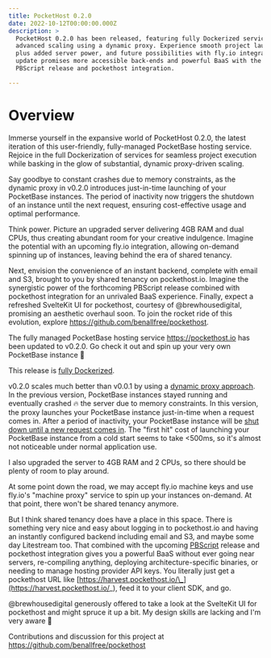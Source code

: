 ```yaml
---
title: PocketHost 0.2.0
date: 2022-10-12T00:00:00.000Z
description: >
  PocketHost 0.2.0 has been released, featuring fully Dockerized services and
  advanced scaling using a dynamic proxy. Experience smooth project launches
  plus added server power, and future possibilities with fly.io integration. The
  update promises more accessible back-ends and powerful BaaS with the coming
  PBScript release and pockethost integration.

---
```


# Overview

Immerse yourself in the expansive world of PocketHost 0.2.0, the latest iteration of this user-friendly, fully-managed PocketBase hosting service. Rejoice in the full Dockerization of services for seamless project execution while basking in the glow of substantial, dynamic proxy-driven scaling. 

Say goodbye to constant crashes due to memory constraints, as the dynamic proxy in v0.2.0 introduces just-in-time launching of your PocketBase instances. The period of inactivity now triggers the shutdown of an instance until the next request, ensuring cost-effective usage and optimal performance. 

Think power. Picture an upgraded server delivering 4GB RAM and dual CPUs, thus creating abundant room for your creative indulgence. Imagine the potential with an upcoming fly.io integration, allowing on-demand spinning up of instances, leaving behind the era of shared tenancy. 

Next, envision the convenience of an instant backend, complete with email and S3, brought to you by shared tenancy on pockethost.io. Imagine the synergistic power of the forthcoming PBScript release combined with pockethost integration for an unrivaled BaaS experience. Finally, expect a refreshed SvelteKit UI for pockethost, courtesy of @brewhousedigital, promising an aesthetic overhaul soon. To join the rocket ride of this evolution, explore https://github.com/benallfree/pockethost.


The fully managed PocketBase hosting service https://pockethost.io has been updated to v0.2.0. Go check it out and spin up your very own PocketBase instance 🚀

This release is [fully Dockerized](https://github.com/benallfree/pockethost/blob/master/docker/docker-compose.yaml).

v0.2.0 scales much better than v0.0.1 by using a [dynamic proxy approach](https://github.com/benallfree/pockethost/blob/master/packages/daemon/src/ProxyServer.ts#L40). In the previous version, PocketBase instances stayed running and eventually crashed 🔥 the server due to memory constraints. In this version, the proxy launches your PocketBase instance just-in-time when a request comes in. After a period of inactivity, your PocketBase instance will be [shut down until a new request comes in](https://github.com/benallfree/pockethost/blob/master/packages/daemon/src/InstanceManager.ts#L148). The "first hit" cost of launching your PocketBase instance from a cold start seems to take <500ms, so it's almost not noticeable under normal application use.

I also upgraded the server to 4GB RAM and 2 CPUs, so there should be plenty of room to play around.

At some point down the road, we may accept fly.io machine keys and use fly.io's "machine proxy" service to spin up your instances on-demand. At that point, there won't be shared tenancy anymore.

But I think shared tenancy does have a place in this space. There is something very nice and easy about logging in to pockethost.io and having an instantly configured backend including email and S3, and maybe some day Litestream too. That combined with the upcoming [PBScript](https://github.com/benallfree/pbscript) release and pockethost integration gives you a powerful BaaS without ever going near servers, re-compiling anything, deploying architecture-specific binaries, or needing to manage hosting provider API keys. You literally just get a pockethost URL like [https://harvest.pockethost.io/\_](https://harvest.pockethost.io/_), feed it to your client SDK, and go.

@brewhousedigital generously offered to take a look at the SvelteKit UI for pockethost and might spruce it up a bit. My design skills are lacking and I'm very aware 🙈

Contributions and discussion for this project at https://github.com/benallfree/pockethost
